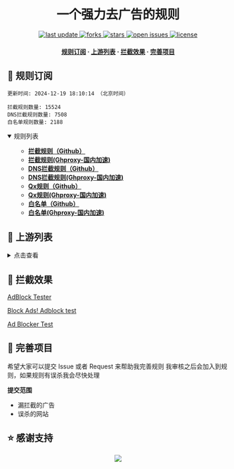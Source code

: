 <div align="center">
<h1 align="center"><br>一个强力去广告的规则</h1>
<p>
  <a href="https://github.com/qq5460168/886AD">
    <img src="https://img.shields.io/github/last-commit/qq5460168/886AD?style=flat-square" alt="last update" />
  </a>
  <a href="https://github.com/qq5460168/886AD">
    <img src="https://img.shields.io/github/forks/qq5460168/886AD?style=flat-square" alt="forks" />
  </a>
  <a href="https://github.com/qq5460168/886AD">
    <img src="https://img.shields.io/github/stars/qq5460168/886AD?style=flat-square" alt="stars" />
  </a>
  <a href="https://github.com/qq5460168/886AD/issues/">
    <img src="https://img.shields.io/github/issues/qq5460168/886AD?style=flat-square" alt="open issues" />
  </a>
  <a href="https://github.com/qq5460168/886AD">
    <img src="https://img.shields.io/github/license/qq5460168/886AD?style=flat-square" alt="license" />
  </a>
</p>

<h4>
    <a href="#a">规则订阅</a>
  <span> · </span>
    <a href="#b">上游列表</a>
  <span> · </span>
    <a href="#c">拦截效果</a>
  <span> · </span>
    <a href="#d">完善项目</a>
  </h4>

</div>

<h2 id="a">🎯 规则订阅</h2>

```
更新时间: 2024-12-19 18:10:14 （北京时间） 

拦截规则数量: 15524 
DNS拦截规则数量: 7508 
白名单规则数量: 2188 
``` 
<details open>
<summary>规则列表</summary>
<ul>

- **[拦截规则（Github）](https://raw.githubusercontent.com/qq5460168/886AD/refs/heads/master/data/rules/adblock.txt)**
- **[拦截规则(Ghproxy-国内加速)](https://mirror.ghproxy.com/raw.githubusercontent.com/qq5460168/886AD/refs/heads/master/data/rules/adblock.txt)**
- **[DNS拦截规则（Github）](https://raw.githubusercontent.com/qq5460168/886AD/refs/heads/master/data/rules/dns.txt)**
- **[DNS拦截规则(Ghproxy-国内加速)](https://mirror.ghproxy.com/raw.githubusercontent.com/qq5460168/886AD/refs/heads/master/data/rules/dns.txt)**
- **[Qx规则（Github）](https://raw.githubusercontent.com/qq5460168/886AD/refs/heads/master/data/rules/qx.list)**
- **[Qx规则(Ghproxy-国内加速)](https://mirror.ghproxy.com/raw.githubusercontent.com/qq5460168/886AD/refs/heads/master/data/rules/qx.list)**
- **[白名单（Github）](https://raw.githubusercontent.com/qq5460168/886AD/refs/heads/master/data/rules/allow.txt)**
- **[白名单(Ghproxy-国内加速)](https://mirror.ghproxy.com/raw.githubusercontent.com/qq5460168/886AD/refs/heads/master/data/rules/allow.txt)**

</ul>
</details>

<h2 id="b">📔 上游列表</h2>
<details>
<summary>点击查看</summary>
<ul>

- [AdGuard规则](https://github.com/AdguardTeam/AdguardFilters)
- [Tv规则](https://perflyst.github.io/PiHoleBlocklist/SmartTV-AGH.txt)
- [EasyPrivacy规则](https://easylist.to/)
- [乘风视频过滤规则](https://raw.githubusercontent.com/xinggsf/Adblock-Plus-Rule/master/mv.txt)
- [去APP下载提示规则](https://raw.githubusercontent.com/Noyllopa/NoAppDownload/master/NoAppDownload.txt)
- [oisd规则](https://small.oisd.nl/)
- [秋风规则](https://raw.githubusercontent.com/TG-Twilight/AWAvenue-Ads-Rule/main/AWAvenue-Ads-Rule.txt)
- [CJX's Annoyance List](https://raw.githubusercontent.com/TG-Twilight/AWAvenue-Ads-Rule/main/AWAvenue-Ads-Rule.txt)
- [补充规则](https://raw.githubusercontent.com/qq5460168/dangchu/main/black.txt)
</ul>
</details>

<h2 id="c">🚫 拦截效果</h2>

[AdBlock Tester](https://adblock-tester.com)

[Block Ads! Adblock test](https://blockads.fivefilters.org/)

[Ad Blocker Test](https://d3ward.github.io/toolz/adblock.html)

<h2 id="d">💬 完善项目</h2>

希望大家可以提交 Issue 或者 Request 来帮助我完善规则 我审核之后会加入到规则，如果规则有误杀我会尽快处理

**提交范围**

- 漏拦截的广告
- 误杀的网站

## ⭐ 感谢支持
<p align='center'>
  <a href="https://github.com/8680/GOODBYEADS/stargazers">
    <img src="https://api.star-history.com/svg?repos=8680/GOODBYEADS&type=Date">
  </a>
</p>
